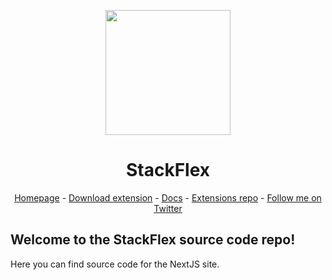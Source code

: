 <p align=center>
    <img src=public/logo.png width=200>
</p>
<h1 align=center>StackFlex</h1>
<p align=center>
    <a href="https://marketplace.visualstudio.com/items?itemName=Posandu.stackflex">Homepage</a> - 
    <a href="https://go.tronic247.com/RXsQ">Download extension</a> - 
    <a href="https://stackflex.tronic247.com/docs">Docs</a> - 
    <a href="https://github.com/Posandu/stackflex-extensions">Extensions repo</a> - 
    <a href="https://twitter.com/intent/follow?screen_name=Posandu">Follow me on Twitter</a>
</p>

## Welcome to the StackFlex source code repo!

Here you can find source code for the NextJS site.

